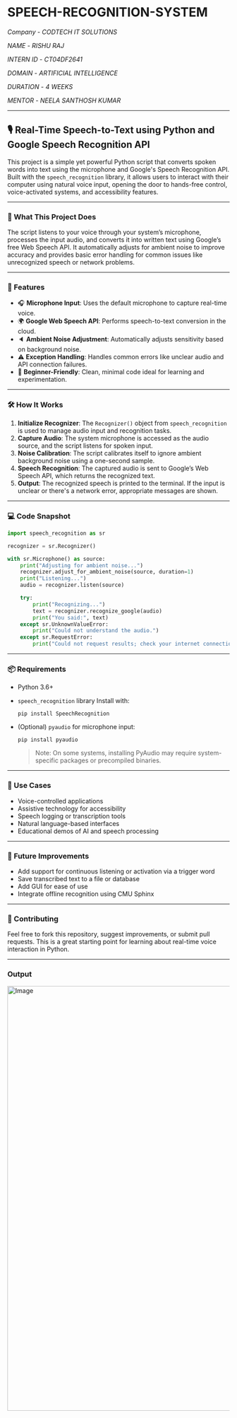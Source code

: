 # SPEECH-RECOGNITION-SYSTEM

*Company* - *CODTECH IT SOLUTIONS*

*NAME* - *RISHU RAJ*

*INTERN ID* - *CT04DF2641*

*DOMAIN* - *ARTIFICIAL INTELLIGENCE*

*DURATION* - *4 WEEKS*

*MENTOR* - *NEELA SANTHOSH KUMAR*

---

## 🎙️ Real-Time Speech-to-Text using Python and Google Speech Recognition API

This project is a simple yet powerful Python script that converts spoken words into text using the microphone and Google's Speech Recognition API. Built with the `speech_recognition` library, it allows users to interact with their computer using natural voice input, opening the door to hands-free control, voice-activated systems, and accessibility features.

---

### 🧠 What This Project Does

The script listens to your voice through your system’s microphone, processes the input audio, and converts it into written text using Google’s free Web Speech API. It automatically adjusts for ambient noise to improve accuracy and provides basic error handling for common issues like unrecognized speech or network problems.

---

### 📌 Features

* 🎧 **Microphone Input**: Uses the default microphone to capture real-time voice.
* 🌍 **Google Web Speech API**: Performs speech-to-text conversion in the cloud.
* 🔈 **Ambient Noise Adjustment**: Automatically adjusts sensitivity based on background noise.
* ⚠️ **Exception Handling**: Handles common errors like unclear audio and API connection failures.
* 🧪 **Beginner-Friendly**: Clean, minimal code ideal for learning and experimentation.

---

### 🛠️ How It Works

1. **Initialize Recognizer**: The `Recognizer()` object from `speech_recognition` is used to manage audio input and recognition tasks.
2. **Capture Audio**: The system microphone is accessed as the audio source, and the script listens for spoken input.
3. **Noise Calibration**: The script calibrates itself to ignore ambient background noise using a one-second sample.
4. **Speech Recognition**: The captured audio is sent to Google’s Web Speech API, which returns the recognized text.
5. **Output**: The recognized speech is printed to the terminal. If the input is unclear or there's a network error, appropriate messages are shown.

---

### 💻 Code Snapshot

```python
import speech_recognition as sr

recognizer = sr.Recognizer()

with sr.Microphone() as source:
    print("Adjusting for ambient noise...")
    recognizer.adjust_for_ambient_noise(source, duration=1)
    print("Listening...")
    audio = recognizer.listen(source)

    try:
        print("Recognizing...")
        text = recognizer.recognize_google(audio)
        print("You said:", text)
    except sr.UnknownValueError:
        print("Could not understand the audio.")
    except sr.RequestError:
        print("Could not request results; check your internet connection.")
```

---

### 📦 Requirements

* Python 3.6+
* `speech_recognition` library
  Install with:

  ```
  pip install SpeechRecognition
  ```
* (Optional) `pyaudio` for microphone input:

  ```
  pip install pyaudio
  ```

  > Note: On some systems, installing PyAudio may require system-specific packages or precompiled binaries.

---

### 🚀 Use Cases

* Voice-controlled applications
* Assistive technology for accessibility
* Speech logging or transcription tools
* Natural language-based interfaces
* Educational demos of AI and speech processing

---

### 🧩 Future Improvements

* Add support for continuous listening or activation via a trigger word
* Save transcribed text to a file or database
* Add GUI for ease of use
* Integrate offline recognition using CMU Sphinx

---

### 🤝 Contributing

Feel free to fork this repository, suggest improvements, or submit pull requests. This is a great starting point for learning about real-time voice interaction in Python.

---

### Output

<img width="961" alt="Image" src="https://github.com/user-attachments/assets/6ea4d058-ceef-4ac1-8e0c-160d4712f6ef" />

